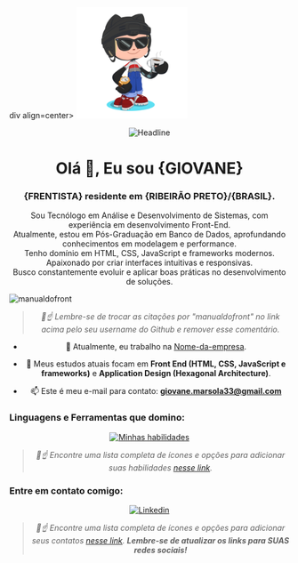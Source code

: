 div align=center>
    <img src="https://raw.githubusercontent.com/AhmedFathyDev/AhmedFathyDev/main/GitHub.png" alt="GitHub Octocat Drinking a Cup of Coffee" height="200">
</div>
<div align=center>
   <img src="https://readme-typing-svg.herokuapp.com?color=%236FDA44&size=32&center=true&vCenter=true&width=600&height=40&lines=Tecnólogo+em+A+D+S;Pós-Graduação+em+Banco+de+Dados"; alt="Headline" />
<h1 align="center">Olá 👋, Eu sou {GIOVANE}</h1>
<h3 align="center">{FRENTISTA} residente em {RIBEIRÃO PRETO}/{BRASIL}.</h3>
<p align="center">
  Sou Tecnólogo em Análise e Desenvolvimento de Sistemas, com experiência em desenvolvimento Front-End. <br>
  Atualmente, estou em Pós-Graduação em Banco de Dados, aprofundando conhecimentos em modelagem e performance. <br>
  Tenho domínio em HTML, CSS, JavaScript e frameworks modernos. <br>
  Apaixonado por criar interfaces intuitivas e responsivas. <br>
  Busco constantemente evoluir e aplicar boas práticas no desenvolvimento de soluções.
</p>

<p align="left"> <img src="https://komarev.com/ghpvc/?username=manualdofront&label=Visualizações%20no%20perfil&color=0e75b6&style=flat" alt="manualdofront" /> </p>

> _🚨☝️ Lembre-se de trocar as citações por "manualdofront" no link acima pelo seu username do Github e remover esse comentário._

- 🔭 Atualmente, eu trabalho na [Nome-da-empresa](savegnago.com.br).

- 🌱 Meus estudos atuais focam em **Front End (HTML, CSS, JavaScript e frameworks)** e **Application Design (Hexagonal Architecture)**.

- 📫 Este é meu e-mail para contato: **giovane.marsola33@gmail.com**


<h3 align="left">Linguagens e Ferramentas que domino:</h3>

[![Minhas habilidades](https://skillicons.dev/icons?i=js,html,css,angular)]()

> _🚨☝️ Encontre uma lista completa de ícones e opções para adicionar suas habilidades [nesse link](https://github.com/tandpfun/skill-icons?tab=readme-ov-file#icons-list)._


<h3 align="left">Entre em contato comigo:</h3>

[![Linkedin](https://skillicons.dev/icons?i=linkedin)](https://www.linkedin.com/in/giovane-marsola-7b3a49248/)


> _🚨☝️ Encontre uma lista completa de ícones e opções para adicionar seus contatos [nesse link](https://github.com/tandpfun/skill-icons?tab=readme-ov-file#icons-list). **Lembre-se de atualizar os links para SUAS redes sociais!**_
